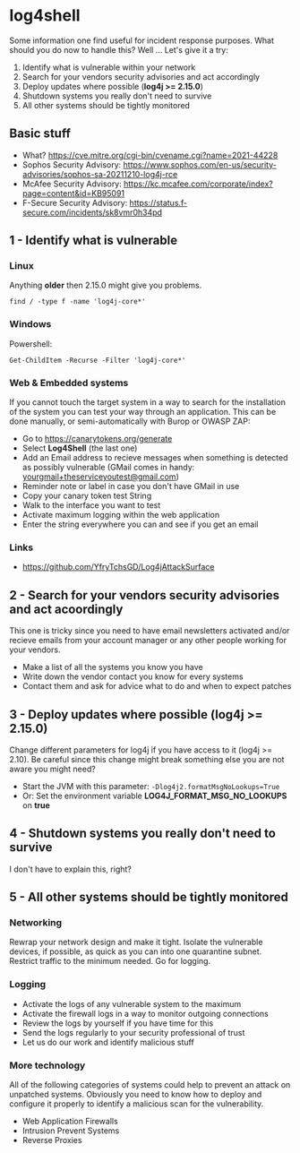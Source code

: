 # log4shell
Some information one find useful for incident response purposes. What should you do now to handle this? Well ... Let's give it a try:

1. Identify what is vulnerable within your network
2. Search for your vendors security advisories and act accordingly
3. Deploy updates where possible (**log4j >= 2.15.0**)
4. Shutdown systems you really don't need to survive
5. All other systems should be tightly monitored

## Basic stuff
- What? https://cve.mitre.org/cgi-bin/cvename.cgi?name=2021-44228
- Sophos Security Advisory: https://www.sophos.com/en-us/security-advisories/sophos-sa-20211210-log4j-rce
- McAfee Security Advisory: https://kc.mcafee.com/corporate/index?page=content&id=KB95091
- F-Secure Security Advisory: https://status.f-secure.com/incidents/sk8vmr0h34pd

## 1 - Identify what is vulnerable

### Linux

Anything **older** then 2.15.0 might give you problems.

``find / -type f -name 'log4j-core*'``

### Windows

Powershell:

``Get-ChildItem -Recurse -Filter 'log4j-core*'``

### Web & Embedded systems
If you cannot touch the target system in a way to search for the installation of the system you can test your way through an application. This can be done manually, or semi-automatically with Burop or OWASP ZAP:

- Go to https://canarytokens.org/generate
- Select **Log4Shell** (the last one)
- Add an Email address to recieve messages when something is detected as possibly vulnerable (GMail comes in handy: yourgmail+theserviceyoutest@gmail.com)
- Reminder note or label in case you don't have GMail in use
- Copy your canary token test String
- Walk to the interface you want to test
- Activate maximum logging within the web application
- Enter the string everywhere you can and see if you get an email

### Links

- https://github.com/YfryTchsGD/Log4jAttackSurface


## 2 - Search for your vendors security advisories and act acoordingly
This one is tricky since you need to have email newsletters activated and/or recieve emails from your account manager or any other people working for your vendors.

- Make a list of all the systems you know you have
- Write down the vendor contact you know for every systems
- Contact them and ask for advice what to do and when to expect patches

## 3 - Deploy updates where possible (**log4j >= 2.15.0**)
Change different parameters for log4j if you have access to it (log4j >= 2.10). Be careful since this change might break something else you are not aware you might need?

- Start the JVM with this parameter: ```-Dlog4j2.formatMsgNoLookups=True```
- Or: Set the environment variable **LOG4J_FORMAT_MSG_NO_LOOKUPS** on **true**

## 4 - Shutdown systems you really don't need to survive
I don't have to explain this, right?

## 5 - All other systems should be tightly monitored

### Networking
Rewrap your network design and make it tight. Isolate the vulnerable devices, if possible, as quick as you can into one quarantine subnet. Restrict traffic to the minimum needed. Go for logging.

### Logging
- Activate the logs of any vulnerable system to the maximum
- Activate the firewall logs in a way to monitor outgoing connections
- Review the logs by yourself if you have time for this
- Send the logs regularly to your security professional of trust
- Let us do our work and identify malicious stuff

### More technology
All of the following categories of systems could help to prevent an attack on unpatched systems. Obviously you need to know how to deploy and configure it properly to identify a malicious scan for the vulnerability.

- Web Application Firewalls
- Intrusion Prevent Systems
- Reverse Proxies
